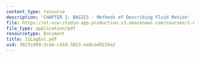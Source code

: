 ```yaml
---
content_type: resource
description: 'CHAPTER 1: BASICS - Methods of Describing Fluid Motion'
file: https://ol-ocw-studio-app-production.s3.amazonaws.com/courses/1-63-advanced-fluid-dynamics-of-the-environment-fall-2002/3823cd992cabcd183023ea0cad9226a2_11LagEul.pdf
file_type: application/pdf
resourcetype: Document
title: 11LagEul.pdf
uid: 3823cd99-2cab-cd18-3023-ea0cad9226a2
---
```

